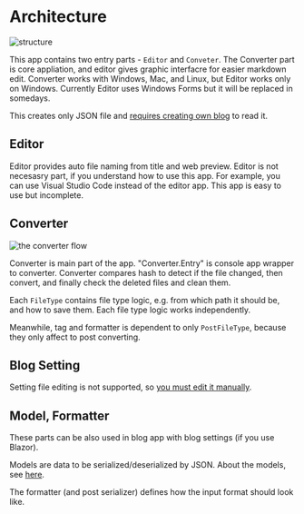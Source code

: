 # Architecture

![structure](~/images/architecture/logic.png)

This app contains two entry parts - `Editor` and `Conveter`. The Converter part is core appliation, and editor gives graphic interfacre for easier markdown edit. Converter works with Windows, Mac, and Linux, but Editor works only on Windows. Currently Editor uses Windows Forms but it will be replaced in somedays.

This creates only JSON file and [requires creating own blog](../tutorials/onblog.html) to read it.

## Editor

Editor provides auto file naming from title and web preview. Editor is not necesasry part, if you understand how to use this app. For example, you can use Visual Studio Code instead of the editor app. This app is easy to use but incomplete.

## Converter

![the converter flow](~/images/architecture/flow.png)

Converter is main part of the app. "Converter.Entry" is console app wrapper to converter. Converter compares hash to detect if the file changed, then convert, and finally check the deleted files and clean them.

Each `FileType` contains file type logic, e.g. from which path it should be, and how to save them. Each file type logic works independently.

Meanwhile, tag and formatter is dependent to only `PostFileType`, because they only affect to post converting.

## Blog Setting

Setting file editing is not supported, so [you must edit it manually](appsettings.html).

## Model, Formatter

These parts can be also used in blog app with blog settings (if you use Blazor).

Models are data to be serialized/deserialized by JSON. About the models, see [here](models.html#model-documentation).

The formatter (and post serializer) defines how the input format should look like.

